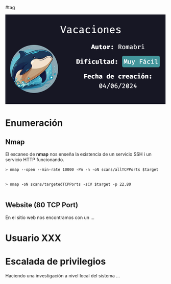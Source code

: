 #tag

![](../../../Images/Pasted%20image%2020241008071813.png)
# Enumeración

## Nmap

El escaneo de **nmap** nos enseña la existencia de un servicio SSH i un servicio HTTP funcionando.

```
> nmap --open --min-rate 10000 -Pn -n -oN scans/allTCPPorts $target


```

```
> nmap -oN scans/targetedTCPPorts -sCV $target -p 22,80                       


```

## Website (80 TCP Port)

En el sitio web nos encontramos con un ...




# Usuario XXX


# Escalada de privilegios

Haciendo una investigación a nivel local del sistema ...